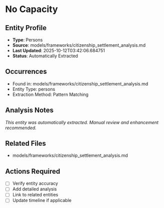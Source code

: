 # No Capacity

## Entity Profile
- **Type**: Persons
- **Source**: models/frameworks/citizenship_settlement_analysis.md
- **Last Updated**: 2025-10-12T03:42:06.684751
- **Status**: Automatically Extracted

## Occurrences
- Found in: models/frameworks/citizenship_settlement_analysis.md
- Entity Type: persons
- Extraction Method: Pattern Matching

## Analysis Notes
*This entity was automatically extracted. Manual review and enhancement recommended.*

## Related Files
- models/frameworks/citizenship_settlement_analysis.md

## Actions Required
- [ ] Verify entity accuracy
- [ ] Add detailed analysis
- [ ] Link to related entities
- [ ] Update timeline if applicable
